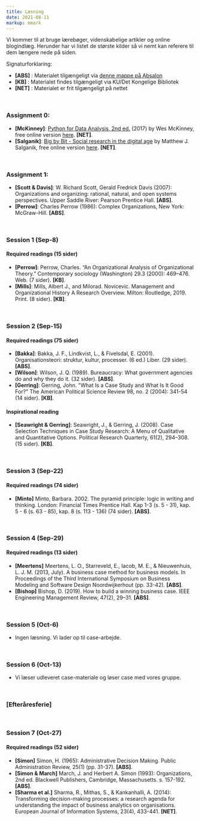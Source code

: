 ```yaml
---
title: Læsning
date: 2021-08-11
markup: mmark
---
```


Vi kommer til at bruge lærebøger, videnskabelige artikler og  online blogindlæg. Herunder har vi listet de største kilder så vi nemt kan referere til dem længere nede på siden. 

Signaturforklaring:  
- **[ABS]** : Materialet tilgængeligt via [denne mappe på Absalon](https://absalon.ku.dk/courses/51834/files/folder/Kursusmaterialer)  
- **[KB]** : Materialet findes tilgængeligt via KU/Det Kongelige Bibliotek  
- **[NET]** : Materialet er frit tilgængeligt på nettet


&nbsp;
### Assignment 0:
- **[McKinney]**: [Python for Data Analysis, 2nd ed.](http://wesmckinney.com/pages/book.html) (2017) by Wes McKinney, free online version [here](https://bedford-computing.co.uk/learning/wp-content/uploads/2015/10/Python-for-Data-Analysis.pdf). **[NET]**.
- **[Salganik]**: [Big by Bit - Social research in the digital age](https://www.bitbybitbook.com/) by Matthew J. Salganik, free online version [here](https://www.bitbybitbook.com/en/1st-ed/preface/). **[NET]**.


&nbsp;
### Assignment 1:
- **[Scott & Davis]**: W. Richard Scott, Gerald Fredrick Davis (2007): Organizations and organizing: rational, natural, and open systems perspectives. Upper Saddle River: Pearson Prentice Hall. **[ABS]**.
- **[Perrow]**: Charles Perrow (1986): Complex Organizations, New York: McGraw-Hill. **[ABS]**.



&nbsp;
### Session 1 (Sep-8)
#### Required readings (15 sider)
- **[Perrow]**: Perrow, Charles. “An Organizational Analysis of Organizational Theory.” Contemporary sociology (Washington) 29.3 (2000): 469–476. Web. (7 sider). **[KB]**.
- **[Mills]**: Mills, Albert J., and Milorad. Novicevic. Management and Organizational History A Research Overview. Milton: Routledge, 2019. Print. (8 sider). **[KB]**.



&nbsp;
### Session 2 (Sep-15)
#### Required readings (75 sider)
- **[Bakka]**: Bakka, J. F., Lindkvist, L., & Fivelsdal, E. (2001). Organisationsteori: struktur, kultur, processer. (6 ed.) Liber. (29 sider). **[ABS]**.
- **[Wilson]**: Wilson, J. Q. (1989). Bureaucracy: What government agencies do and why they do it. (32 sider). **[ABS]**.
- **[Gerring]**: Gerring, John. "What Is a Case Study and What Is It Good For?" The American Political Science Review 98, no. 2 (2004): 341-54 (14 sider). **[KB]**.

#### Inspirational reading
- **[Seawright & Gerring]**: Seawright, J., & Gerring, J. (2008). Case Selection Techniques in Case Study Research: A Menu of Qualitative and Quantitative Options. Political Research Quarterly, 61(2), 294–308. (15 sider). **[KB]**.



&nbsp;
### Session 3 (Sep-22)
#### Required readings (74 sider)
- **[Minto]** Minto, Barbara. 2002. The pyramid principle: logic in writing and thinking. London: Financial Times Prentice Hall. Kap 1-3 (s. 5 - 31), kap. 5 - 6 (s. 63 - 85), kap. 8 (s. 113 - 136) (74 sider). **[ABS]**.




&nbsp;
### Session 4 (Sep-29)
#### Required readings (13 sider)
- **[Meertens]** Meertens, L. O., Starreveld, E., Iacob, M. E., & Nieuwenhuis, L. J. M. (2013, July). A business case method for business models. In Proceedings of the Third International Symposium on Business Modeling and Software Design Noordwijkerhout (pp. 33-42). **[ABS]**.
- **[Bishop]** Bishop, D. (2019). How to build a winning business case. IEEE Engineering Management Review, 47(2), 29–31. **[ABS]**.


&nbsp;
### Session 5 (Oct-6)
- Ingen læsning. Vi lader op til case-arbejde.


&nbsp;
### Session 6 (Oct-13)
- Vi læser udleveret case-materiale og løser case med vores gruppe.


&nbsp;
### [Efteråresferie]

&nbsp;
### Session 7 (Oct-27)
#### Required readings (52 sider)
- **[Simon]** Simon, H. (1965): Administrative Decision Making. Public Administration Review, 25(1) (pp. 31-37). **[ABS]**.
- **[Simon & March]** March, J. and Herbert A. Simon (1993): Organizations, 2nd ed. Blackwell Publishers, Cambridge, Massachusetts. s. 157-192. **[ABS]**.
- **[Sharma et al.]** Sharma, R., Mithas, S., & Kankanhalli, A. (2014): Transforming decision-making processes: a research agenda for understanding the impact of business analytics on organisations. European Journal of Information Systems, 23(4), 433-441. **[NET]**.

